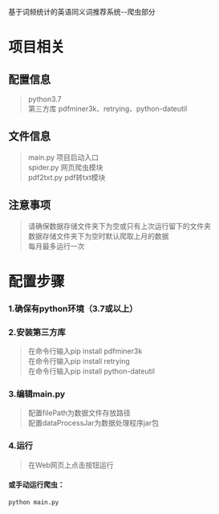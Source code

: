 基于词频统计的英语同义词推荐系统--爬虫部分  
  
# 项目相关  
## 配置信息  
>python3.7  
>第三方库 pdfminer3k、retrying、python-dateutil  

## 文件信息  
>main.py 项目启动入口  
>spider.py 网页爬虫模块  
>pdf2txt.py pdf转txt模块   

## 注意事项  
>请确保数据存储文件夹下为空或只有上次运行留下的文件夹  
>数据存储文件夹下为空时默认爬取上月的数据  
>每月最多运行一次  

# 配置步骤  

### 1.确保有python环境（3.7或以上）  
### 2.安装第三方库  
>在命令行输入pip install pdfminer3k  
>在命令行输入pip install retrying  
>在命令行输入pip install python-dateutil  
### 3.编辑main.py  
>配置filePath为数据文件存放路径  
>配置dataProcessJar为数据处理程序jar包  
### 4.运行  
>在Web网页上点击按钮运行  

#### 或手动运行爬虫：
`python main.py`
